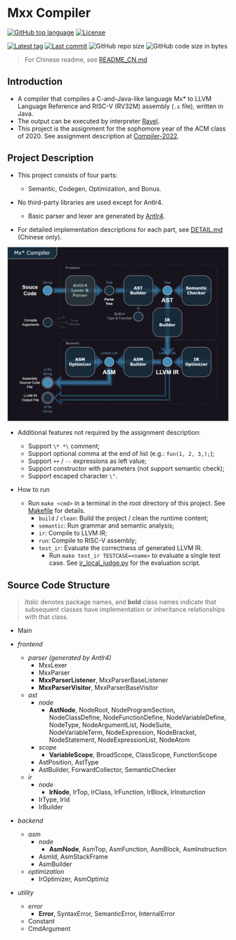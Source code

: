 # Mxx Compiler

[![GitHub top language](https://img.shields.io/github/languages/top/PaperL/Mxx-Compiler)](http://jdk.java.net/17/)
[![License](https://img.shields.io/github/license/PaperL/Mxx-Compiler)](https://www.gnu.org/licenses/gpl-3.0.html)

[![Latest tag](https://img.shields.io/github/v/tag/PaperL/Mxx-Compiler)](https://github.com/PaperL/Mxx-Compiler/tags)
[![Last commit](https://img.shields.io/github/last-commit/PaperL/Mxx-Compiler)](https://github.com/PaperL/Mxx-Compiler/commits/)
![GitHub repo size](https://img.shields.io/github/repo-size/PaperL/Mxx-Compiler)
![GitHub code size in bytes](https://img.shields.io/github/languages/code-size/PaperL/Mxx-Compiler)

> For Chinese readme, see [README_CN.md](README_CN.md)



## Introduction

- A compiler that compiles a C-and-Java-like language Mx* to LLVM Language Reference and RISC-V (RV32M) assembly (`.s` file), written in Java.
- The output can be executed by interpreter [Ravel](https://github.com/Yveh/ravel).
- This project is the assignment for the sophomore year of the ACM class of 2020. See assignment description at [Compiler-2022](https://github.com/ACMClassCourses/Compiler-Design-Implementation).



## Project Description

- This project consists of four parts:
  - Semantic, Codegen, Optimization, and Bonus.
- No third-party libraries are used except for Antlr4.
  - Basic parser and lexer are generated by [Antlr4](https://www.antlr.org).

- For detailed implementation descriptions for each part, see [DETAIL.md](assets/DETAIL.md) (Chinese only).

![Diagram](assets/Diagram.png)

- Additional features not required by the assignment description:
  - Support ` \* *\ ` comment;
  - Support optional comma at the end of list (e.g.: `fun(1, 2, 3,);`);
  - Support `++` / `--` expressions as left value;
  - Support constructor with parameters (not support semantic check);
  - Support escaped character `\"`.

- How to run
  - Run `make <cmd>` in a terminal in the root directory of this project. See [Makefile](Makefile) for details.
    - `build` / `clean`: Build the project / clean the runtime content;
    - `semantic`: Run grammar and semantic analysis;
    - `ir`: Compile to LLVM IR;
    - `run`: Compile to RISC-V assembly;
    - `test_ir`: Evaluate the correctness of generated LLVM IR.
      - Run `make test_ir TESTCASE=<name>` to evaluate a single test case. See [ir_local_judge.py](run/ir_local_judge.py) for the evaluation script.



## Source Code Structure

> *Italic* denotes package names, and **bold** class names indicate that subsequent classes have implementation or inheritance relationships with that class.

- Main

- *frontend*
    - *parser (generated by Antlr4)*
        - MxxLexer
        - MxxParser
        - **MxxParserListener**, MxxParserBaseListener
        - **MxxParserVisitor**, MxxParserBaseVisitor
    - *ast*
        - *node*
            - **AstNode**, NodeRoot, NodeProgramSection, NodeClassDefine, NodeFunctionDefine, NodeVariableDefine, NodeType, NodeArgumentList, NodeSuite, NodeVariableTerm, NodeExpression, NodeBracket, NodeStatement, NodeExpressionList, NodeAtom
        - *scope*
            - **VariableScope**, BroadScope, ClassScope, FunctionScope
        - AstPosition, AstType
        - AstBuilder, ForwardCollector, SemanticChecker
    - *ir*
        - *node*
            - **IrNode**, IrTop, IrClass, IrFunction, IrBlock, IrInsturction
        - IrType, IrId
        - IrBuilder

- *backend*
    - *asm*
        - *node*
            - **AsmNode**, AsmTop, AsmFunction, AsmBlock, AsmInstruction
        - AsmId, AsmStackFrame
        - AsmBuilder
    - *optimization*
        - IrOptimizer, AsmOptimiz
    
- *utility*
    - *error*
        - **Error**, SyntaxError, SemanticError, InternalError
    - Constant
    - CmdArgument